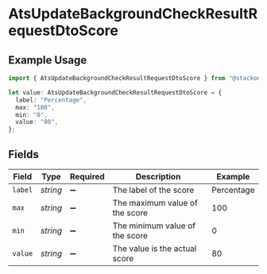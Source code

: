 # AtsUpdateBackgroundCheckResultRequestDtoScore

## Example Usage

```typescript
import { AtsUpdateBackgroundCheckResultRequestDtoScore } from "@stackone/stackone-client-ts/sdk/models/shared";

let value: AtsUpdateBackgroundCheckResultRequestDtoScore = {
  label: "Percentage",
  max: "100",
  min: "0",
  value: "80",
};
```

## Fields

| Field                          | Type                           | Required                       | Description                    | Example                        |
| ------------------------------ | ------------------------------ | ------------------------------ | ------------------------------ | ------------------------------ |
| `label`                        | *string*                       | :heavy_minus_sign:             | The label of the score         | Percentage                     |
| `max`                          | *string*                       | :heavy_minus_sign:             | The maximum value of the score | 100                            |
| `min`                          | *string*                       | :heavy_minus_sign:             | The minimum value of the score | 0                              |
| `value`                        | *string*                       | :heavy_minus_sign:             | The value is the actual score  | 80                             |